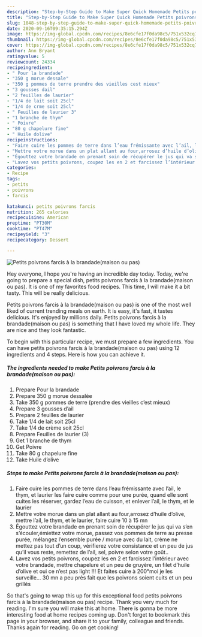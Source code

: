 ```yaml
---
description: "Step-by-Step Guide to Make Super Quick Homemade Petits poivrons farcis à la brandade(maison ou pas)"
title: "Step-by-Step Guide to Make Super Quick Homemade Petits poivrons farcis à la brandade(maison ou pas)"
slug: 1048-step-by-step-guide-to-make-super-quick-homemade-petits-poivrons-farcis-a-la-brandademaison-ou-pas
date: 2020-09-16T09:35:15.294Z
image: https://img-global.cpcdn.com/recipes/8e6cfe17f0da98c5/751x532cq70/petits-poivrons-farcis-a-la-brandademaison-ou-pas-photo-principale-de-la-recette.jpg
thumbnail: https://img-global.cpcdn.com/recipes/8e6cfe17f0da98c5/751x532cq70/petits-poivrons-farcis-a-la-brandademaison-ou-pas-photo-principale-de-la-recette.jpg
cover: https://img-global.cpcdn.com/recipes/8e6cfe17f0da98c5/751x532cq70/petits-poivrons-farcis-a-la-brandademaison-ou-pas-photo-principale-de-la-recette.jpg
author: Ann Bryant
ratingvalue: 5
reviewcount: 24334
recipeingredient:
- " Pour la brandade"
- "350 g morue dessale"
- "350 g pommes de terre prendre des vieilles cest mieux"
- "3 gousses dail"
- "2 feuilles de laurier"
- "1/4 de lait soit 25cl"
- "1/4 de crme soit 25cl"
- " Feuilles de laurier 3"
- "1 branche de thym"
- " Poivre"
- "80 g chapelure fine"
- " Huile dolive"
recipeinstructions:
- "Faire cuire les pommes de terre dans l’eau frémissante avec l’ail, le thym, et laurier les faire cuire comme pour une purée, quand elle sont cuites les réserver, gardez l’eau de cuisson, et enlever l’ail, le thym, et le laurier"
- "Mettre votre morue dans un plat allant au four,arrosez d’huile d’olive, mettre l’ail, le thym, et le laurier, faire cuire 10 à 15 mn"
- "Égouttez votre brandade en prenant soin de récupérer le jus qui va s’en s’écouler,émiettez votre morue, passez vos pommes de terre au presse purée, mélangez l’ensemble purée / morue avec du lait, crème ne mettez pas tout d’un coup, vérifierez votre consistance et un peu de jus qu’il vous reste, remettez de l’ail, sel, poivre selon votre goût.."
- "Lavez vos petits poivrons, coupez les en 2 et farcissez l’intérieur avec votre brandade, mettre chapelure et un peu de gruyère, un filet d’huile d’olive et oui ce n’est pas light !!! Et faites cuire à 200°moi je les surveille... 30 mn a peu près fait que les poivrons soient cuits et un peu grillés"
categories:
- Recipe
tags:
- petits
- poivrons
- farcis

katakunci: petits poivrons farcis 
nutrition: 265 calories
recipecuisine: American
preptime: "PT30M"
cooktime: "PT47M"
recipeyield: "3"
recipecategory: Dessert

---
```



![Petits poivrons farcis à la brandade(maison ou pas)](https://img-global.cpcdn.com/recipes/8e6cfe17f0da98c5/751x532cq70/petits-poivrons-farcis-a-la-brandademaison-ou-pas-photo-principale-de-la-recette.jpg)

Hey everyone, I hope you're having an incredible day today. Today, we're going to prepare a special dish, petits poivrons farcis à la brandade(maison ou pas). It is one of my favorites food recipes. This time, I will make it a bit tasty. This will be really delicious.



Petits poivrons farcis à la brandade(maison ou pas) is one of the most well liked of current trending meals on earth. It is easy, it's fast, it tastes delicious. It's enjoyed by millions daily. Petits poivrons farcis à la brandade(maison ou pas) is something that I have loved my whole life. They are nice and they look fantastic.


To begin with this particular recipe, we must prepare a few ingredients. You can have petits poivrons farcis à la brandade(maison ou pas) using 12 ingredients and 4 steps. Here is how you can achieve it.

<!--inarticleads1-->

##### The ingredients needed to make Petits poivrons farcis à la brandade(maison ou pas):

1. Prepare  Pour la brandade
1. Prepare 350 g morue dessalée
1. Take 350 g pommes de terre (prendre des vieilles c’est mieux)
1. Prepare 3 gousses d’ail
1. Prepare 2 feuilles de laurier
1. Take 1/4 de lait soit 25cl
1. Take 1/4 de crème soit 25cl
1. Prepare  Feuilles de laurier (3)
1. Get 1 branche de thym
1. Get  Poivre
1. Take 80 g chapelure fine
1. Take  Huile d’olive




<!--inarticleads2-->

##### Steps to make Petits poivrons farcis à la brandade(maison ou pas):

1. Faire cuire les pommes de terre dans l’eau frémissante avec l’ail, le thym, et laurier les faire cuire comme pour une purée, quand elle sont cuites les réserver, gardez l’eau de cuisson, et enlever l’ail, le thym, et le laurier
1. Mettre votre morue dans un plat allant au four,arrosez d’huile d’olive, mettre l’ail, le thym, et le laurier, faire cuire 10 à 15 mn
1. Égouttez votre brandade en prenant soin de récupérer le jus qui va s’en s’écouler,émiettez votre morue, passez vos pommes de terre au presse purée, mélangez l’ensemble purée / morue avec du lait, crème ne mettez pas tout d’un coup, vérifierez votre consistance et un peu de jus qu’il vous reste, remettez de l’ail, sel, poivre selon votre goût..
1. Lavez vos petits poivrons, coupez les en 2 et farcissez l’intérieur avec votre brandade, mettre chapelure et un peu de gruyère, un filet d’huile d’olive et oui ce n’est pas light !!! Et faites cuire à 200°moi je les surveille... 30 mn a peu près fait que les poivrons soient cuits et un peu grillés




So that's going to wrap this up for this exceptional food petits poivrons farcis à la brandade(maison ou pas) recipe. Thank you very much for reading. I'm sure you will make this at home. There is gonna be more interesting food at home recipes coming up. Don't forget to bookmark this page in your browser, and share it to your family, colleague and friends. Thanks again for reading. Go on get cooking!
